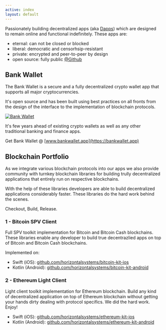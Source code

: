 ```yaml
---
active: index
layout: default
---
```


Passionately building decentralized apps (aka <a href="http://horizontalsystems.io/assets/images/dapps.png" target="_blank">Dapps</a>) which are designed to remain online and functional indefinitely. These apps are: 

- eternal: can not be closed or blocked
- liberal: democratic and censorhsip-resistant
- private: encrypted and peer-to-peer by design
- open source: fully public [@Github](https://github.com/horizontalsystems/)


## Bank Wallet

The Bank Wallet is a secure and a fully decentralized crypto wallet app that supports all major cryptocurrencies.

It's open source and has been built using best practices on all fronts from the design of the interface to the implementation of blockchain protocols.

[![Bank Wallet](/assets/images/dao_platform.png)](https://horizontalsystems.io/dapps/bank-wallet)

It's few years ahead of existing crypto wallets as well as any other traditional banking and finance apps.

Get Bank Wallet @ [www.bankwallet.app](https://bankwallet.app)


## Blockchain Portfolio

As we integrate various blockchain protocols into our apps we also provide community with turnkey blockchain libraries for building trully decentralized applications that entirely run on respective blockchains.

With the help of these libraries developers are able to build decentralized applications considerably faster. These libraries do the hard work behind the scenes.

Checkout, Build, Release.

### 1 - Bitcoin SPV Client

Full SPV toolkit implementation for Bitcoin and Bitcoin Cash blockchains. These libraries enable any developer to build true decentrazlied apps on top of Bitcoin and Bitcoin Cash blockchains.

Implemented on:

- Swift (iOS): [github.com/horizontalsystems/bitcoin-kit-ios](https://github.com/horizontalsystems/bitcoin-kit-ios)
- Kotlin (Android): [github.com/horizontalsystems/bitcoin-kit-android](https://github.com/horizontalsystems/bitcoin-kit-android)


### 2 - Ethereum Light Client

Light client toolkit implementation for Ethereum blockchain. Build any kind of decentralized application on top of Ethereum blockchain without getting your hands dirty dealing with protocol specifics. We did the hard work. Enjoy!

- Swift (iOS): [github.com/horizontalsystems/ethereum-kit-ios](https://github.com/horizontalsystems/ethereum-kit-ios)
- Kotlin (Android): [github.com/horizontalsystems/ethereum-kit-android](https://github.com/horizontalsystems/ethereum-kit-android)



